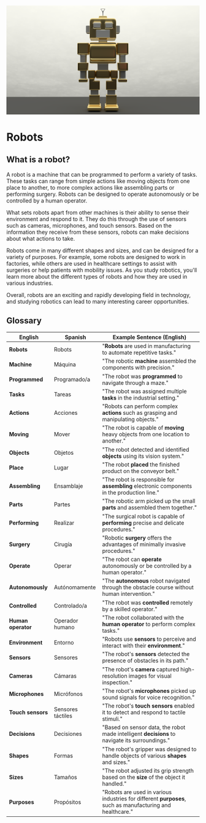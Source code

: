 ![Robots!](images/robot_humanoid.png)

# Robots

## What is a robot?

A robot is a machine that can be programmed to perform a variety of tasks. These tasks can range from simple actions like moving objects from one place to another, to more complex actions like assembling parts or performing surgery. Robots can be designed to operate autonomously or be controlled by a human operator.

What sets robots apart from other machines is their ability to sense their environment and respond to it. They do this through the use of sensors such as cameras, microphones, and touch sensors. Based on the information they receive from these sensors, robots can make decisions about what actions to take.

Robots come in many different shapes and sizes, and can be designed for a variety of purposes. For example, some robots are designed to work in factories, while others are used in healthcare settings to assist with surgeries or help patients with mobility issues. As you study robotics, you'll learn more about the different types of robots and how they are used in various industries.

Overall, robots are an exciting and rapidly developing field in technology, and studying robotics can lead to many interesting career opportunities.

## Glossary

| English              | Spanish             | Example Sentence (English)                                                            |
|----------------------|---------------------|---------------------------------------------------------------------------------------|
| **Robots**           | Robots              | "**Robots** are used in manufacturing to automate repetitive tasks."                        |
| **Machine**          | Máquina             | "The robotic **machine** assembled the components with precision."                         |
| **Programmed**       | Programado/a        | "The robot was **programmed** to navigate through a maze."                                 |
| **Tasks**            | Tareas              | "The robot was assigned multiple **tasks** in the industrial setting."                     |
| **Actions**          | Acciones            | "Robots can perform complex **actions** such as grasping and manipulating objects."         |
| **Moving**           | Mover               | "The robot is capable of **moving** heavy objects from one location to another."            |
| **Objects**          | Objetos             | "The robot detected and identified **objects** using its vision system."                    |
| **Place**            | Lugar               | "The robot **placed** the finished product on the conveyor belt."                          |
| **Assembling**       | Ensamblaje          | "The robot is responsible for **assembling** electronic components in the production line." |
| **Parts**            | Partes              | "The robotic arm picked up the small **parts** and assembled them together."               |
| **Performing**       | Realizar            | "The surgical robot is capable of **performing** precise and delicate procedures."          |
| **Surgery**          | Cirugía             | "Robotic **surgery** offers the advantages of minimally invasive procedures."               |
| **Operate**          | Operar              | "The robot can **operate** autonomously or be controlled by a human operator."              |
| **Autonomously**     | Autónomamente       | "The **autonomous** robot navigated through the obstacle course without human intervention."|
| **Controlled**       | Controlado/a        | "The robot was **controlled** remotely by a skilled operator."                              |
| **Human operator**   | Operador humano     | "The robot collaborated with the **human operator** to perform complex tasks."              |
| **Environment**      | Entorno             | "Robots use **sensors** to perceive and interact with their **environment**."                   |
| **Sensors**          | Sensores            | "The robot's **sensors** detected the presence of obstacles in its path."                   |
| **Cameras**          | Cámaras             | "The robot's **camera** captured high-resolution images for visual inspection."             |
| **Microphones**      | Micrófonos          | "The robot's **microphones** picked up sound signals for voice recognition."                |
| **Touch sensors**    | Sensores táctiles   | "The robot's **touch sensors** enabled it to detect and respond to tactile stimuli."        |
| **Decisions**        | Decisiones          | "Based on sensor data, the robot made intelligent **decisions** to navigate its surroundings."|
| **Shapes**           | Formas              | "The robot's gripper was designed to handle objects of various **shapes** and sizes."        |
| **Sizes**            | Tamaños             | "The robot adjusted its grip strength based on the **size** of the object it handled."      |
| **Purposes**         | Propósitos          | "Robots are used in various industries for different **purposes**, such as manufacturing and healthcare." |